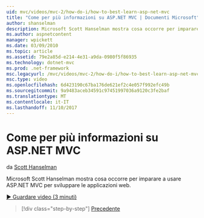 ```yaml
---
uid: mvc/videos/mvc-2/how-do-i/how-to-best-learn-asp-net-mvc
title: "Come per più informazioni su ASP.NET MVC | Documenti Microsoft"
author: shanselman
description: Microsoft Scott Hanselman mostra cosa occorre per imparare a usare ASP.NET MVC per sviluppare le applicazioni web.
ms.author: aspnetcontent
manager: wpickett
ms.date: 03/09/2010
ms.topic: article
ms.assetid: 79e2a85d-e214-4e31-a9da-0980f5f86935
ms.technology: dotnet-mvc
ms.prod: .net-framework
msc.legacyurl: /mvc/videos/mvc-2/how-do-i/how-to-best-learn-asp-net-mvc
msc.type: video
ms.openlocfilehash: 6d423190c67ba176de621ef2c4e057f992efc49b
ms.sourcegitcommit: 9a9483aceb34591c97451997036a9120c3fe2baf
ms.translationtype: MT
ms.contentlocale: it-IT
ms.lasthandoff: 11/10/2017
---
```

<a name="how-to-best-learn-aspnet-mvc"></a>Come per più informazioni su ASP.NET MVC
====================
da [Scott Hanselman](https://github.com/shanselman)

Microsoft Scott Hanselman mostra cosa occorre per imparare a usare ASP.NET MVC per sviluppare le applicazioni web.

[&#9654; Guardare video (3 minuti)](https://channel9.msdn.com/Blogs/ASP-NET-Site-Videos/how-to-best-learn-asp-net-mvc)

>[!div class="step-by-step"]
[Precedente](5-minute-introduction-to-aspnet-mvc.md)
